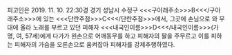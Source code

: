 피고인은 2019. 11. 10. 22:30경 경기 성남시 수정구 <<<구아래주소>>>B<<</구아래주소>>>에 있는 <<<단란주점>>>C<<</단란주점>>>에서, 그곳에 손님으로 와 무대에 올라 노래를 부르고 있던 피해자 <<<내국인이름>>>D<<</내국인이름>>>(가명, 여, 57세)에게 다가가 왼손으로 어깨동무를 하고 피해자의 팔을 주무르고 이를 피하는 피해자의 가슴을 오른손으로 움켜잡아 피해자를 강제추행하였다.
